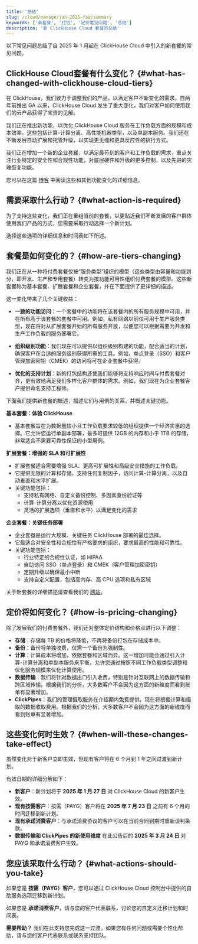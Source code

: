 ```yaml
---
title: '总结'
slug: /cloud/manage/jan-2025-faq/summary
keywords: ['新套餐', '打包', '定价常见问题', '总结']
description: '新 ClickHouse Cloud 套餐的总结'
---
```


以下常见问题总结了自 2025 年 1 月起在 ClickHouse Cloud 中引入的新套餐的常见问题。

## ClickHouse Cloud套餐有什么变化？ {#what-has-changed-with-clickhouse-cloud-tiers}

在 ClickHouse，我们致力于调整我们的产品，以满足客户不断变化的需求。自两年前推出 GA 以来，ClickHouse Cloud 发生了重大变化，我们对客户如何使用我们的云产品获得了宝贵的见解。

我们正在推出新功能，以优化 ClickHouse Cloud 服务在工作负载方面的规模和成本效率。这些包括计算-计算分离、高性能机器类型，以及单副本服务。我们还在不断发展自动扩展和托管升级，以实现更无缝和更具反应性的执行方式。

我们正在增加一个新的企业套餐，以满足最苛刻的客户和工作负载的需求，重点关注行业特定的安全性和合规性功能，对底层硬件和升级的更多控制，以及先进的灾难恢复功能。

您可以在这篇 [博客](https://clickhouse.com/blog/evolution-of-clickhouse-cloud-new-features-superior-performance-tailored-offerings) 中阅读这些和其他功能变化的详细信息。

## 需要采取什么行动？ {#what-action-is-required}

为了支持这些变化，我们正在重组当前的套餐，以更贴近我们不断发展的客户群体使用我们产品的方式，您需要采取行动选择一个新计划。

选择这些选项的详细信息和时间表如下所述。

## 套餐是如何变化的？ {#how-are-tiers-changing}

我们正在从一种将付费套餐仅按“服务类型”组织的模型（这些类型由容量和功能划分，即开发、生产和专用套餐）转变为按功能可用性组织付费套餐的模型。这些新套餐称为基本套餐、扩展套餐和企业套餐，并在下面提供了更详细的描述。

这一变化带来了几个关键收益：

* **一致的功能访问**：一个套餐中的功能将在该套餐内的所有服务规模中可用，并在所有高于该套餐的套餐中可用。例如，私有网络以前仅可用于生产服务类型，现在将对从扩展套餐开始的所有服务开放，以便您可以根据需要为开发和生产工作负载的服务部署它。

* **组织级别功能**：我们现在可以提供以组织级别构建的功能，配合适当的计划，确保客户在合适的服务级别获得所需的工具。例如，单点登录（SSO）和客户管理加密密钥（CMEK）的访问将可在企业套餐中获得。

* **优化的支持计划**：新的打包结构还使我们能够将支持响应时间与付费套餐对齐，更有效地满足我们多样化客户群体的需求。例如，我们现在为企业套餐客户提供命名支持工程师。

下面我们提供新套餐的概述，描述它们与用例的关系，并概述关键功能。

**基本套餐：体验 ClickHouse**

* 基本套餐旨在为数据量较小且工作负载要求较低的组织提供一个经济实惠的选择。它允许您运行单副本部署，最多可提供 12GB 的内存和小于 1TB 的存储，非常适合不需要可靠性保证的小型用例。

**扩展套餐：增强的 SLA 和可扩展性**

* 扩展套餐适合需要增强 SLA、更高可扩展性和高级安全措施的工作负载。
* 它提供无限的计算和存储，支持任何复制因子，访问计算-计算分离，以及自动垂直和水平扩展。
* 关键功能包括：
  * 支持私有网络、自定义备份控制、多因素身份验证等
  * 计算-计算分离以优化资源使用
  * 灵活的扩展选项（垂直和水平）以满足变化的需求

**企业套餐：关键任务部署**

* 企业套餐是运行大规模、关键任务 ClickHouse 部署的最佳选择。
* 它最适合对安全性和合规性有严格要求的组织，要求最高的性能和可靠性。
* 关键功能包括：
  * 行业特定的合规性认证，如 HIPAA
  * 自助访问 SSO（单点登录）和 CMEK（客户管理加密密钥）
  * 定期升级以确保最小中断
  * 支持自定义配置，包括高内存、高 CPU 选项和私有区域

关于新套餐的详细描述请查看我们的 [网站](https://clickhouse.com/pricing)。

## 定价将如何变化？ {#how-is-pricing-changing}

除了发展我们的付费套餐外，我们还对整体定价结构和价格点进行以下调整：

* **存储**：存储每 TB 的价格将降低，不再将备份打包在存储成本中。
* **备份**：备份将单独收费，仅需一个备份为强制性。
* **计算**：计算成本将增加，依据套餐和区域而异。这一增加可能会通过引入计算-计算分离和单副本服务来平衡，允许您通过按照不同工作负载类型调整和优化服务规模来优化计算使用。
* **数据传输**：我们将针对数据出口引入收费，特别是针对互联网上的数据传输和跨区域传输。根据我们的分析，大多数客户不会因为这方面的新维度而看到账单有显著增加。
* **ClickPipes**：我们的管理摄取服务在介绍期内免费提供，现在将根据计算和摄取的数据收取费用。根据我们的分析，大多数客户不会因为这方面的新维度而看到账单有显著增加。

## 这些变化何时生效？ {#when-will-these-changes-take-effect}

虽然变化对于新客户立即生效，但现有客户将在 6 个月到 1 年之间过渡到新计划。

有效日期的详细分解如下：

* **新客户**：新计划将于 **2025 年 1 月 27 日** 对 ClickHouse Cloud 的新客户生效。
* **现有按需客户**：按需（PAYG）客户将在 **2025 年 7 月 23 日** 之前有 6 个月的时间迁移到新计划。
* **现有承诺消费客户**：与承诺消费协议的客户可以在当前合同到期时重新谈判条款。
* **数据传输和 ClickPipes 的新使用维度** 在此公告后的 **2025 年 3 月 24 日** 对 PAYG 和承诺消费客户生效。

## 您应该采取什么行动？ {#what-actions-should-you-take}

如果您是 **按需（PAYG）客户**，您可以通过 ClickHouse Cloud 控制台中提供的自助服务选项迁移到新计划。

如果您是 **承诺消费客户**，请与您的客户代表联系，讨论您的自定义迁移计划和时间表。

**需要帮助？**
我们在此支持您完成这一过渡。如果您有任何问题或需要个性化帮助，请与您的客户代表联系或联系支持团队。
